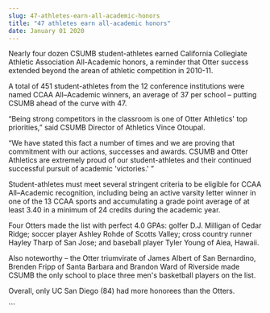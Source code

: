 ```yaml
---
slug: 47-athletes-earn-all-academic-honors
title: "47 athletes earn all-academic honors"
date: January 01 2020
---
```


 
<p>
  Nearly four dozen CSUMB student-athletes earned California Collegiate Athletic
  Association All-Academic honors, a reminder that Otter success extended beyond
  the arean of athletic competition in 2010-11.
</p>
<p>
  A total of 451 student-athletes from the 12 conference institutions were named
  CCAA All–Academic winners, an average of 37 per school – putting CSUMB ahead
  of the curve with 47.
</p>
<p>
  “Being strong competitors in the classroom is one of Otter Athletics' top
  priorities,” said CSUMB Director of Athletics Vince Otoupal.
</p>
<p>
  “We have stated this fact a number of times and we are proving that commitment
  with our actions, successes and awards. CSUMB and Otter Athletics are
  extremely proud of our student-athletes and their continued successful pursuit
  of academic 'victories.' ”
</p>
<p>
  Student-athletes must meet several stringent criteria to be eligible for CCAA
  All–Academic recognition, including being an active varsity letter winner in
  one of the 13 CCAA sports and accumulating a grade point average of at least
  3.40 in a minimum of 24 credits during the academic year.
</p>
<p>
  Four Otters made the list with perfect 4.0 GPAs: golfer D.J. Milligan of Cedar
  Ridge; soccer player Ashley Rohde of Scotts Valley; cross country runner
  Hayley Tharp of San Jose; and baseball player Tyler Young of Aiea, Hawaii.
</p>
<p>
  Also noteworthy – the Otter triumvirate of James Albert of San Bernardino,
  Brenden Fripp of Santa Barbara and Brandon Ward of Riverside made CSUMB the
  only school to place three men's basketball players on the list.
</p>
<p>Overall, only UC San Diego (84) had more honorees than the Otters.</p>
```
